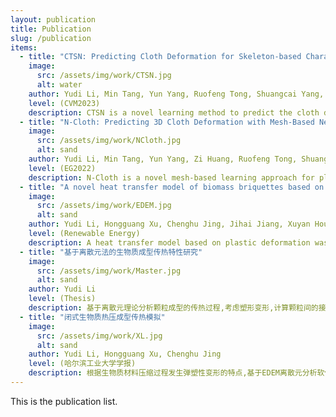 ```yaml
---
layout: publication
title: Publication
slug: /publication
items:
  - title: "CTSN: Predicting Cloth Deformation for Skeleton-based Characters with a Two-stream Skinning Network"
    image:
      src: /assets/img/work/CTSN.jpg
      alt: water
    author: Yudi Li, Min Tang, Yun Yang, Ruofeng Tong, Shuangcai Yang, Yao Li, Bailin An, Qilong Kou
    level: (CVM2023)
    description: CTSN is a novel learning method to predict the cloth deformation for skeleton-based characters with a two-stream network. The characters processed can be humans and other skeletal-based non-human targets such as fish or pets. 
  - title: "N-Cloth: Predicting 3D Cloth Deformation with Mesh-Based Networks"
    image:
      src: /assets/img/work/NCloth.jpg
      alt: sand
    author: Yudi Li, Min Tang, Yun Yang, Zi Huang, Ruofeng Tong, Shuangcai Yang, Yao Li, Dinesh Manocha
    level: (EG2022)
    description: N-Cloth is a novel mesh-based learning approach for plausible 3D cloth deformation prediction. N-Cloth can handle cloth or obstacles represented by triangle meshes with arbitrary topologies.
  - title: "A novel heat transfer model of biomass briquettes based on secondary development in EDEM"
    image:
      src: /assets/img/work/EDEM.jpg
      alt: sand
    author: Yudi Li, Hongguang Xu, Chenghu Jing, Jihai Jiang, Xuyan Hou
    level: (Renewable Energy)
    description: A heat transfer model based on plastic deformation was constructed in the EDEM by discrete element method at the grain scale.
  - title: "基于离散元法的生物质成型传热特性研究"
    image:
      src: /assets/img/work/Master.jpg
      alt: sand
    author: Yudi Li
    level: (Thesis)
    description: 基于离散元理论分析颗粒成型的传热过程,考虑塑形变形,计算颗粒间的接触力;分别对生物质颗粒与模具间和两个颗粒间的传热情况进行建模分析,并考虑用Verlet方法对传热过程进行迭代计算。用C++实现颗粒的力学和传热模型,二次开发EDEM API接口,对成型传热过程进行离散元数值模拟。
  - title: "闭式生物质热压成型传热模拟"
    image:
      src: /assets/img/work/XL.jpg
      alt: sand
    author: Yudi Li, Hongguang Xu, Chenghu Jing
    level: (哈尔滨工业大学学报)
    description: 根据生物质材料压缩过程发生弹塑性变形的特点,基于EDEM离散元分析软件,建立生物质热压过程中接触模型和传热模型,设计API接口二次开发程序,在不同模具直径和保压时间等工艺参数条件下对闭式生物质热压成型传热过程进行仿真分析。
---
```


This is the publication list.
<br />
<br />
